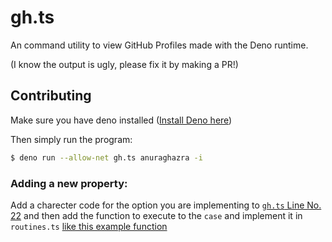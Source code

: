 # gh.ts

An command utility to view GitHub Profiles made with the Deno runtime.

(I know the output is ugly, please fix it by making a PR!)

## Contributing

Make sure you have deno installed ([Install Deno here](https://deno.land/#installation))

Then simply run the program:
```sh
$ deno run --allow-net gh.ts anuraghazra -i
```

### Adding a new property:
Add a charecter code for the option you are implementing to [`gh.ts` Line No. 22](https://github.com/rishit-khandelwal/gh.ts/blob/master/gh.ts#L22)
and then add the function to execute to the `case` and implement it in `routines.ts` [like this example function](https://github.com/rishit-khandelwal/gh.ts/blob/master/gh.ts#L7)